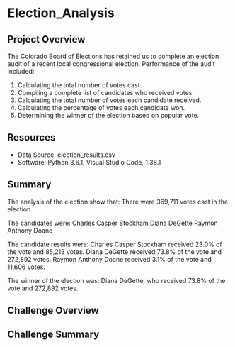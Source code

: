 # Election_Analysis
## Project Overview
The Colorado Board of Elections has retained us to complete an election audit of a recent local congressional election. Performance of the audit included:
1. Calculating the total number of votes cast.
2. Compiling a complete list of candidates who received votes.
3. Calculating the total number of votes each candidate received.
4. Calculating the percentage of votes each candidate won.
5. Determining the winner of the election based on popular vote.
## Resources
- Data Source: election_results.csv
- Software: Python 3.6.1, Visual Studio Code, 1.38.1
## Summary
The analysis of the election show that:
There were 369,711 votes cast in the election.

The candidates were:
Charles Casper Stockham
Diana DeGette
Raymon Anthony Doane

The candidate results were:
Charles Casper Stockham received 23.0% of the vote and 85,213 votes.
Diana DeGette received 73.8% of the vote and 272,892 votes.
Raymon Anthony Doane received 3.1% of the vote and 11,606 votes.

The winner of the election was:
Diana DeGette, who received 73.8% of the vote and 272,892 votes.
## Challenge Overview

## Challenge Summary
